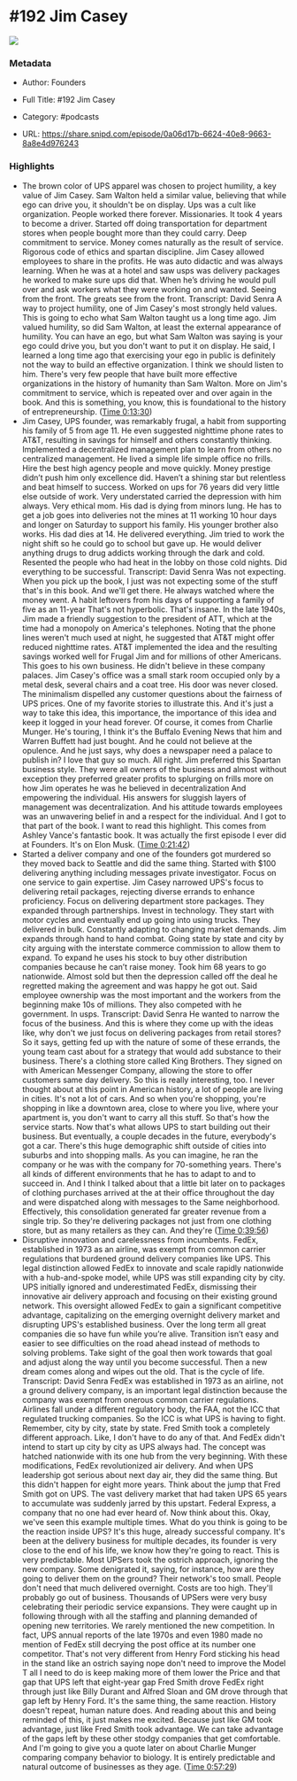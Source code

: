 # #192 Jim Casey

![](https://wsrv.nl/?url=https%3A%2F%2Fimage.simplecastcdn.com%2Fimages%2F57933a1d-c5a9-4040-9aca-e766ae2ec0eb%2F721c2dd0-f766-4405-a701-dcd9179d4a5b%2F3000x3000%2F1495013501artwork.jpg%3Faid%3Drss_feed&w=100&h=100)

### Metadata

- Author: Founders
- Full Title: #192 Jim Casey
- Category: #podcasts



- URL: https://share.snipd.com/episode/0a06d17b-6624-40e8-9663-8a8e4d976243

### Highlights

- The brown color of UPS apparel was chosen to project humility, a key value of Jim Casey. Sam Walton held a similar value, believing that while ego can drive you, it shouldn't be on display. Ups was a cult like organization. People worked there forever. Missionaries. It took 4 years to become a driver. Started off doing transportation for department stores when people bought more than they could carry. Deep commitment to service. Money comes naturally as the result of service. Rigorous code of ethics and spartan discipline. Jim Casey allowed employees to share in the profits. He was auto didactic and was always learning. When he was at a hotel and saw usps was delivery packages he worked to make sure ups did that. When he’s driving he would pull over and ask workers what they were working on and wanted. Seeing from the front. The greats see from the front.
  Transcript:
  David Senra
  A way to project humility, one of Jim Casey's most strongly held values. This is going to echo what Sam Walton taught us a long time ago. Jim valued humility, so did Sam Walton, at least the external appearance of humility. You can have an ego, but what Sam Walton was saying is your ego could drive you, but you don't want to put it on display. He said, I learned a long time ago that exercising your ego in public is definitely not the way to build an effective organization. I think we should listen to him. There's very few people that have built more effective organizations in the history of humanity than Sam Walton. More on Jim's commitment to service, which is repeated over and over again in the book. And this is something, you know, this is foundational to the history of entrepreneurship. ([Time 0:13:30](https://share.snipd.com/snip/3c7f76a8-347e-4ecf-b8b3-7d8bdc78d8ae))
- Jim Casey, UPS founder, was remarkably frugal, a habit from supporting his family of 5 from age 11. He even suggested nighttime phone rates to AT&T, resulting in savings for himself and others constantly thinking. Implemented a decentralized management plan to learn from others no centralized management. He lived a simple life simple office no frills. Hire the best high agency people and move quickly. Money prestige didn’t push him only excellence did. Haven’t a shining star but relentless and beat himself to success. Worked on ups for 76 years did very little else outside of work. Very understated carried the depression with him always. Very ethical mom. His dad is dying from minors lung. He has to get a job goes into deliveries not the mines at 11 working 10 hour days and longer on Saturday to support his family. His younger brother also works. His dad dies at 14. He delivered everything. Jim tried to work the night shift so he could go to school but gave up. He would deliver anything drugs to drug addicts working through the dark and cold. Resented the people who had heat in the lobby on those cold nights. Did everything to be successful.
  Transcript:
  David Senra
  Was not expecting. When you pick up the book, I just was not expecting some of the stuff that's in this book. And we'll get there. He always watched where the money went. A habit leftovers from his days of supporting a family of five as an 11-year That's not hyperbolic. That's insane. In the late 1940s, Jim made a friendly suggestion to the president of ATT, which at the time had a monopoly on America's telephones. Noting that the phone lines weren't much used at night, he suggested that AT&T might offer reduced nighttime rates. AT&T implemented the idea and the resulting savings worked well for Frugal Jim and for millions of other Americans. This goes to his own business. He didn't believe in these company palaces. Jim Casey's office was a small stark room occupied only by a metal desk, several chairs and a coat tree. His door was never closed. The minimalism dispelled any customer questions about the fairness of UPS prices. One of my favorite stories to illustrate this. And it's just a way to take this idea, this importance, the importance of this idea and keep it logged in your head forever. Of course, it comes from Charlie Munger. He's touring, I think it's the Buffalo Evening News that him and Warren Buffett had just bought. And he could not believe at the opulence. And he just says, why does a newspaper need a palace to publish in? I love that guy so much. All right. Jim preferred this Spartan business style. They were all owners of the business and almost without exception they preferred greater profits to splurging on frills more on how Jim operates he was he believed in decentralization And empowering the individual. His answers for sluggish layers of management was decentralization. And his attitude towards employees was an unwavering belief in and a respect for the individual. And I got to that part of the book. I want to read this highlight. This comes from Ashley Vance's fantastic book. It was actually the first episode I ever did at Founders. It's on Elon Musk. ([Time 0:21:42](https://share.snipd.com/snip/d45fb0e1-c4e4-4c11-bea9-fc9380aa7e11))
- Started a deliver company and one of the founders got murdered so they moved back to Seattle and did the same thing. Started with $100 delivering anything including messages private investigator. Focus on one service to gain expertise. Jim Casey narrowed UPS's focus to delivering retail packages, rejecting diverse errands to enhance proficiency. Focus on delivering department store packages. They expanded through partnerships. Invest in technology. They start with motor cycles and eventually end up going into using trucks. They delivered in bulk. Constantly adapting to changing market demands. Jim expands through hand to hand combat. Going state by state and city by city arguing with the interstate commerce commission to allow them to expand. To expand he uses his stock to buy other distribution companies because he can’t raise money. Took him 68 years to go nationwide. Almost sold but then the depression called off the deal he regretted making the agreement and was happy he got out. Said employee ownership was the most important and the workers from the beginning make 10s of millions. They also competed with he government. In usps.
  Transcript:
  David Senra
  He wanted to narrow the focus of the business. And this is where they come up with the ideas like, why don't we just focus on delivering packages from retail stores? So it says, getting fed up with the nature of some of these errands, the young team cast about for a strategy that would add substance to their business. There's a clothing store called King Brothers. They signed on with American Messenger Company, allowing the store to offer customers same day delivery. So this is really interesting, too. I never thought about at this point in American history, a lot of people are living in cities. It's not a lot of cars. And so when you're shopping, you're shopping in like a downtown area, close to where you live, where your apartment is, you don't want to carry all this stuff. So that's how the service starts. Now that's what allows UPS to start building out their business. But eventually, a couple decades in the future, everybody's got a car. There's this huge demographic shift outside of cities into suburbs and into shopping malls. As you can imagine, he ran the company or he was with the company for 70-something years. There's all kinds of different environments that he has to adapt to and to succeed in. And I think I talked about that a little bit later on to packages of clothing purchases arrived at the at their office throughout the day and were dispatched along with messages to the Same neighborhood. Effectively, this consolidation generated far greater revenue from a single trip. So they're delivering packages not just from one clothing store, but as many retailers as they can. And they're ([Time 0:39:56](https://share.snipd.com/snip/3b39096d-13ab-4207-8a59-fe3b35f383a4))
- Disruptive innovation and carelessness from incumbents. FedEx, established in 1973 as an airline, was exempt from common carrier regulations that burdened ground delivery companies like UPS. This legal distinction allowed FedEx to innovate and scale rapidly nationwide with a hub-and-spoke model, while UPS was still expanding city by city. UPS initially ignored and underestimated FedEx, dismissing their innovative air delivery approach and focusing on their existing ground network. This oversight allowed FedEx to gain a significant competitive advantage, capitalizing on the emerging overnight delivery market and disrupting UPS's established business. Over the long term all great companies die so have fun while you’re alive. Transition isn’t easy and easier to see difficulties on the road ahead instead of methods to solving problems. Take sight of the goal then work towards that goal and adjust along the way until you become successful. Then a new dream comes along and wipes out the old. That is the cycle of life.
  Transcript:
  David Senra
  FedEx was established in 1973 as an airline, not a ground delivery company, is an important legal distinction because the company was exempt from onerous common carrier regulations. Airlines fall under a different regulatory body, the FAA, not the ICC that regulated trucking companies. So the ICC is what UPS is having to fight. Remember, city by city, state by state. Fred Smith took a completely different approach. Like, I don't have to do any of that. And FedEx didn't intend to start up city by city as UPS always had. The concept was hatched nationwide with its one hub from the very beginning. With these modifications, FedEx revolutionized air delivery. And when UPS leadership got serious about next day air, they did the same thing. But this didn't happen for eight more years. Think about the jump that Fred Smith got on UPS. The vast delivery market that had taken UPS 65 years to accumulate was suddenly jarred by this upstart. Federal Express, a company that no one had ever heard of. Now think about this. Okay, we've seen this example multiple times. What do you think is going to be the reaction inside UPS? It's this huge, already successful company. It's been at the delivery business for multiple decades, its founder is very close to the end of his life, we know how they're going to react. This is very predictable. Most UPSers took the ostrich approach, ignoring the new company. Some denigrated it, saying, for instance, how are they going to deliver them on the ground? Their network's too small. People don't need that much delivered overnight. Costs are too high. They'll probably go out of business. Thousands of UPSers were very busy celebrating their periodic service expansions. They were caught up in following through with all the staffing and planning demanded of opening new territories. We rarely mentioned the new competition. In fact, UPS annual reports of the late 1970s and even 1980 made no mention of FedEx still decrying the post office at its number one competitor. That's not very different from Henry Ford sticking his head in the stand like an ostrich saying nope don't need to improve the Model T all I need to do is keep making more of them lower the Price and that gap that UPS left that eight-year gap Fred Smith drove FedEx right through just like Billy Durant and Alfred Sloan and GM drove through that gap left by Henry Ford. It's the same thing, the same reaction. History doesn't repeat, human nature does. And reading about this and being reminded of this, it just makes me excited. Because just like GM took advantage, just like Fred Smith took advantage. We can take advantage of the gaps left by these other stodgy companies that get comfortable. And I'm going to give you a quote later on about Charlie Munger comparing company behavior to biology. It is entirely predictable and natural outcome of businesses as they age. ([Time 0:57:29](https://share.snipd.com/snip/e2e14a25-f744-4f88-9311-89539f42e27f))
